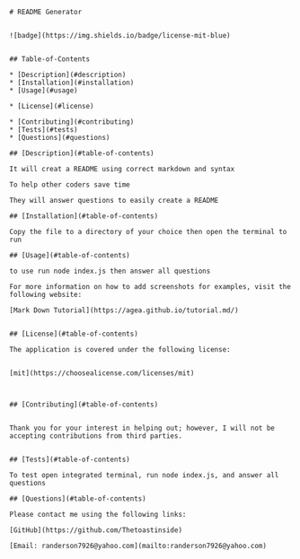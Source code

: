 
    # README Generator
    
    
    ![badge](https://img.shields.io/badge/license-mit-blue)
      
  
    ## Table-of-Contents
  
    * [Description](#description)
    * [Installation](#installation)
    * [Usage](#usage)
    
    * [License](#license)
      
    * [Contributing](#contributing)
    * [Tests](#tests)
    * [Questions](#questions)
    
    ## [Description](#table-of-contents)
  
    It will creat a README using correct markdown and syntax
  
    To help other coders save time
  
    They will answer questions to easily create a README
  
    ## [Installation](#table-of-contents)
  
    Copy the file to a directory of your choice then open the terminal to run 
  
    ## [Usage](#table-of-contents)
  
    to use run node index.js then answer all questions
    
    For more information on how to add screenshots for examples, visit the following website:
    
    [Mark Down Tutorial](https://agea.github.io/tutorial.md/)
    
    
    ## [License](#table-of-contents)
  
    The application is covered under the following license:
  
    
    [mit](https://choosealicense.com/licenses/mit)
      
      
  
    ## [Contributing](#table-of-contents)
    
    
    Thank you for your interest in helping out; however, I will not be accepting contributions from third parties.
      
  
    ## [Tests](#table-of-contents)
  
    To test open integrated terminal, run node index.js, and answer all questions
  
    ## [Questions](#table-of-contents)
  
    Please contact me using the following links:
  
    [GitHub](https://github.com/Thetoastinside)
  
    [Email: randerson7926@yahoo.com](mailto:randerson7926@yahoo.com)
  